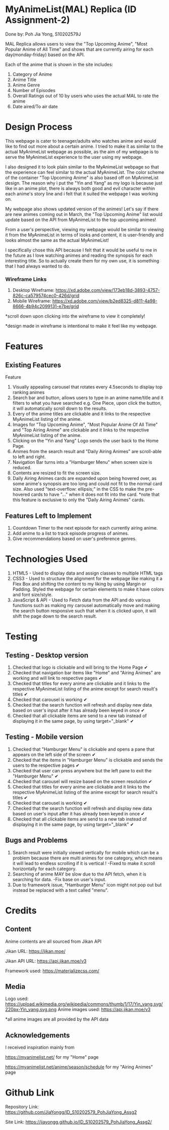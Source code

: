 # MyAnimeList(MAL) Replica (ID Assignment-2)
Done by: Poh Jia Yong, S10202579J

MAL Replica allows users to view the "Top Upcoming Anime", "Most Popular Anime of All Time" and shows that are currently airing for each day(monday-friday) based on the API.

Each of the anime that is shown in the site includes:
1. Category of Anime
2. Anime Title
3. Anime Genre
4. Number of Episodes
5. Overall Ratings out of 10 by users who uses the actual MAL to rate the anime
6. Date aired/To air date

# Design Process
This webpage is cater to teenager/adults who watches anime and would like to find out more about a certain anime.
I tried to make it as similar to the actual MyAnimeList webpage as possible, as the aim of my webpage is to serve the MyAnimeList experience to the user using my webpage.

I also designed it to look plain similar to the MyAnimeList webpage so that the experience can feel similar to the actual MyAnimeList. The color scheme of the container "Top Upcoming Anime" is also based off on MyAnimeList design. The reason why i put the "Yin and Yang" as my logo is because just like in an anime plot, there is always both good and evil character within each anime's story line and i felt that it suited the webpage I was working on.

My webpage also shows updated version of the animes! 
Let's say if there are new animes coming out in March, the "Top Upcoming Anime" list would update based on the API from MyAnimeList to the top upcoming animes!

From a user's perspective, viewing my webpage would be similar to viewing it from the MyAnimeList in terms of looks and content, it is user-friendly and looks almost the same as the actual MyAnimeList!

I specifically chose this API because I felt that it would be useful to me in the future as I love watching animes and reading the synopsis for each interesting title. So to actually create them for my own use, it is something that I had always wanted to do.

### Wireframe Links
1. Desktop Wireframe: https://xd.adobe.com/view/173eb18d-3893-4757-826c-ca579574cec0-426d/grid
2. Mobile Wireframe: https://xd.adobe.com/view/b2ed8325-d811-4a98-8666-4b94c2099131-e7be/grid
   
*scroll down upon clicking into the wireframe to view it completely!

*design made in wireframe is intentional to make it feel like my webpage.
# Features

## Existing Features
Feature
1. Visually appealing carousel that rotates every 4.5seconds to display top ranking animes
2. Search bar and button, allows users to type in an anime name/title and it filters to what you have searched e.g. One Piece, upon click the button, it will automatically scroll down to the results.
3. Every of the anime titles are clickable and it links to the respective MyAnimeList listing of the anime.
4. Images for "Top Upcoming Anime", "Most Popular Anime Of All Time" and "Top Airing Anime" are clickable and it links to the respective MyAnimeList listing of the anime.
5. Clicking on the "Yin and Yang" Logo sends the user back to the Home Page.
6. Animes from the search result and "Daily Airing Animes" are scroll-able to left and right.
7. Navigation Bar turns into a "Hamburger Menu" when screen size is reduced.
8. Contents are resized to fit the screen size.
9. Daily Airing Animes cards are expanded upon being hovered over, as some anime's synopsis are too long and could not fit to the normal card size. Also used "text-overflow: ellipsis;" in the CSS to make the pre-hovered cards to have "..." when it does not fit into the card. *note that this feature is exclusive to only the "Daily Airing Animes" cards.
   
## Features Left to Implement
1. Countdown Timer to the next episode for each currently airing anime.
2. Add anime to a list to track episode progress of animes.
3. Give recommendations based on user's preference genres.
   
# Technologies Used
1. HTML5 - Used to display data and assign classes to multiple HTML tags
2. CSS3 - Used to structure the alignment for the webpage like making it a Flex Box and shifting the content to my liking by using Margin or Padding. Styled the webpage for certain elements to make it have colors and font size/style.
3. JavaScript & API - Used to Fetch data from the API and do various functions such as making my carousel automatically move and making the search button responsive such that when it is clicked upon, it will shift the page down to the search result.
   
# Testing
## Testing - Desktop version
1. Checked that logo is clickable and will bring to the Home Page ✔
2. Checked that navigation bar items like "Home" and "Airing Animes" are working and will link to respective pages ✔
3. Checked that titles for every anime are clickable and it links to the respective MyAnimeList listing of the anime except for search result's titles ✔
4. Checked that carousel is working ✔
5. Checked that the search function will refresh and display new data based on user's input after it has already been keyed in once ✔
6. Checked that all clickable items are send to a new tab instead of displaying it in the same page, by using target="_blank" ✔
## Testing - Mobile version
1. Checked that "Hamburger Menu" is clickable and opens a pane that appears on the left side of the screen ✔
2. Checked that the items in "Hamburger Menu" is clickable and sends the users to the respective pages ✔
3. Checked that user can press anywhere but the left pane to exit the "Hamburger Menu" ✔
4. Checked that carousel will resize based on the screen resolution ✔
5. Checked that titles for every anime are clickable and it links to the respective MyAnimeList listing of the anime except for search result's titles ✔
6. Checked that carousel is working ✔
7. Checked that the search function will refresh and display new data based on user's input after it has already been keyed in once ✔
8. Checked that all clickable items are send to a new tab instead of displaying it in the same page, by using target="_blank" ✔

## Bugs and Problems
1. Search result were initially viewed vertically for mobile which can be a problem because there are multi animes for one category, which means it will lead to endless scrolling if it is vertical ! -Fixed to make it scroll horizontally for each category.
2. Searching of anime MAY be slow due to the API fetch, when it is searching for data. -Fix base on user's input.
3. Due to framework issue, "Hamburger Menu" icon might not pop out but instead be replaced with a text called "menu".

# Credits

## Content
Anime contents are all sourced from Jikan API

Jikan URL: https://jikan.moe/

Jikan API URL: https://api.jikan.moe/v3

Framework used: https://materializecss.com/
## Media
Logo used: https://upload.wikimedia.org/wikipedia/commons/thumb/1/17/Yin_yang.svg/220px-Yin_yang.svg.png
Anime images used: https://api.jikan.moe/v3

*all anime images are all provided by the API data

## Acknowledgements
I received inspiration mainly from 

https://myanimelist.net/ for my "Home" page 

https://myanimelist.net/anime/season/schedule for my "Airing Animes" page

# Github Link
Repository Link: https://github.com/JiaYongg/ID_S10202579_PohJiaYong_Assg2

Site Link: https://jiayongg.github.io/ID_S10202579_PohJiaYong_Assg2/